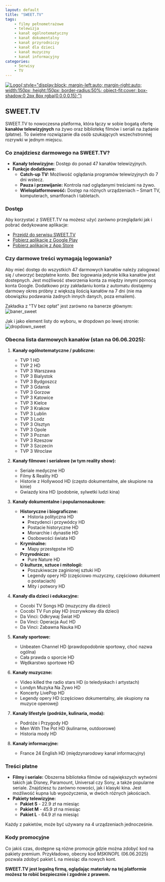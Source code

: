 ```yaml
---
layout: default
title: "SWEET.TV"
tags: 
    - filmy pełnometrażowe
    - telewizja
    - kanał ogólnotematyczny
    - kanał dokumentalny
    - kanał przyrodniczy
    - kanał dla dzieci
    - kanał muzyczny
    - kanał informacyjny
categories:
    - Serwisy
    - TV
---
```

[![Logo](https://play-lh.googleusercontent.com/P7GO0gh2Er6TYt7HChGcmlsH1wmOEGUKLz7blTZwdv_WqJpuGW35qwZh1MisDvdUMu-2){:style="display:block; margin-left:auto; margin-right:auto; width:150px; height:150px; border-radius:50%; object-fit:cover; box-shadow:0 2px 8px rgba(0,0,0,0.15);"}](https://sweet.tv/pl/)

## SWEET.TV

SWEET.TV to nowoczesna platforma, która łączy w sobie bogatą ofertę **kanałów telewizyjnych** na żywo oraz bibliotekę filmów i seriali na żądanie (płatne). To świetne rozwiązanie dla osób szukających wszechstronnej rozrywki w jednym miejscu.

### Co znajdziesz darmowego na SWEET.TV?

*   **Kanały telewizyjne:** Dostęp do ponad 47 kanałów telewizyjnych.
*   **Funkcje dodatkowe:**
    *   **Catch-up TV:** Możliwość oglądania programów telewizyjnych do 7 dni wstecz.
    *   **Pauza i przewijanie:** Kontrola nad oglądanymi treściami na żywo.
    *   **Wieloplatformowość:** Dostęp na różnych urządzeniach – Smart TV, komputerach, smartfonach i tabletach.

### Dostęp

Aby korzystać z SWEET.TV na możesz użyć zarówno przeglądarki jak i pobrać dedykowane aplikacje:
* <i class="fa-solid fa-globe"></i>    [Przejdź do serwisu SWEET.TV](https://sweet.tv/pl/)
* <i class="fa-brands fa-android"></i> [Pobierz aplikację z Google Play](https://play.google.com/store/apps/details?id=tv.sweet.player)
* <i class="fa-brands fa-apple"></i>   [Pobierz aplikację z App Store](https://apps.apple.com/pl/app/sweet-tv/id1356560199?l=pl)

### Czy darmowe treści wymagają logowania?

Aby mieć dostęp do wszystkich 47 darmowych kanałów należy zalogować się / utworzyć bezpłatne konto. Bez logowania jedynie kilka kanałów jest dostepnych. Jest możliwość stworzenia konta za między innymi pomocą konta Google.
Dodatkowo przy zakładaniu konta z automatu dostajemy darmowy okres próbny z większą ilością kanałów na 7 dni (nie ma obowiązku podawania żadnych innych danych, poza emailem).

Zakładka z "TV bez opłat" jest zarówno na banerze głównym:
![baner_sweet](\biedateka\assets\img\screens\banner_sweet.png)

Jak i jako element listy do wyboru, w dropdown po lewej stronie:
![dropdown_sweet](\biedateka\assets\img\screens\bezplatna_tv_sweet.png)

### Obecna lista darmowych kanałów (stan na 06.06.2025):

1.  **Kanały ogólnotematyczne / publiczne:**
    *   TVP 1 HD
    *   TVP 2 HD
    *   TVP 3 Warszawa
    *   TVP 3 Bialystok
    *   TVP 3 Bydgoszcz
    *   TVP 3 Gdansk
    *   TVP 3 Gorzow
    *   TVP 3 Katowice
    *   TVP 3 Kielce
    *   TVP 3 Krakow
    *   TVP 3 Lublin
    *   TVP 3 Lodz
    *   TVP 3 Olsztyn
    *   TVP 3 Opole
    *   TVP 3 Poznan
    *   TVP 3 Rzeszow
    *   TVP 3 Szczecin
    *   TVP 3 Wroclaw

2.  **Kanały filmowe i serialowe (w tym reality show):**
    *   Seriale medyczne HD
    *   Filmy & Reality HD
    *   Historie z Hollywood HD (często dokumentalne, ale skupione na kinie)
    *   Gwiazdy kina HD (podobnie, sylwetki ludzi kina)

3.  **Kanały dokumentalne i popularnonaukowe:**
    *   **Historyczne i biograficzne:**
        *   Historia polityczna HD
        *   Prezydenci i przywódcy HD
        *   Postacie historyczne HD
        *   Monarchie i dynastie HD
        *   Osobowości świata HD
    *   **Kryminalne:**
        *   Mapy przestępstw HD
    *   **Przyrodnicze:**
        *   Pure Nature HD
    *   **O kulturze, sztuce i mitologii:**
        *   Poszukiwacze zaginionej sztuki HD
        *   Legendy opery HD (częściowo muzyczny, częściowo dokument o postaciach)
        *   Mity i potwory HD

4.  **Kanały dla dzieci i edukacyjne:**
    *   Cocobi TV Songs HD (muzyczny dla dzieci)
    *   Cocobi TV Fun play HD (rozrywkowy dla dzieci)
    *   Da Vinci: Odkrywaj Świat HD
    *   Da Vinci: Operacja Auć HD
    *   Da Vinci: Zabawna Nauka HD

5.  **Kanały sportowe:**
    *   Unbeaten Channel HD (prawdopodobnie sportowy, choć nazwa ogólna)
    *   Cała prawda o sporcie HD
    *   Wędkarstwo sportowe HD

6.  **Kanały muzyczne:**
    *   Video killed the radio stars HD (o teledyskach i artystach)
    *   Londyn Muzyka Na Żywo HD
    *   Koncerty LivePop HD
    *   Legendy opery HD (częściowo dokumentalny, ale skupiony na muzyce operowej)

7.  **Kanały lifestyle (podróże, kulinaria, moda):**
    *   Podróże i Przygody HD
    *   Men With The Pot HD (kulinarne, outdoorowe)
    *   Historia mody HD

8.  **Kanały informacyjne:**
    *   France 24 English HD (międzynarodowy kanał informacyjny)

### Treści płatne
*   **Filmy i seriale:** Obszerna biblioteka filmów od największych wytwórni takich jak Disney, Paramount, Universal czy Sony, a także popularne seriale. Znajdziesz tu zarówno nowości, jak i klasyki kina. Jest możliwość kupna lub wypożyczenia, w dwóch różnych jakościach.
*   **Pakiety telewizyjne:**
    *   **Pakiet S** - 22.9 zł na miesiąc
    *   **Pakiet M** - 45.9 zł na miesiąc
    *   **Pakiet L** - 64.9 zł na miesiąc

Każdy z pakietów, może być używany na 4 urządzeniach jednocześnie.

### Kody promocyjne
Co jakiś czas, dostępne są różne promocje gdzie można zdobyć kod na pakiety premium. 
Przykładowo, obecny kod *MSKINOPL* (06.06.2025) pozwala zdobyć pakiet L na miesiąc dla nowych kont.

**SWEET.TV jest legalną firmą, oglądając materiały na tej platformie możesz to robić bezpiecznie i zgodnie z prawem.**